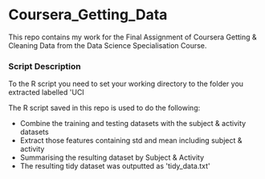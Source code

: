 # Coursera_Getting_Data
This repo contains my work for the Final Assignment of Coursera Getting &amp; Cleaning Data from the Data Science Specialisation Course.



### Script Description

To the R script you need to set your working directory to the folder you extracted labelled 'UCI 

The R script saved in this repo is used to do the following:

- Combine the training and testing datasets with the subject & activity datasets
- Extract those features containing std and mean including subject & activity
- Summarising the resulting dataset by Subject & Activity
- The resulting tidy dataset was outputted as 'tidy_data.txt'
